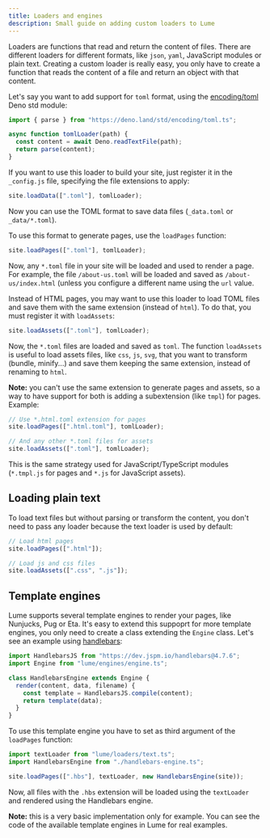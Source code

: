 ```yaml
---
title: Loaders and engines
description: Small guide on adding custom loaders to Lume
---
```


Loaders are functions that read and return the content of files. There are
different loaders for different formats, like `json`, `yaml`, JavaScript modules
or plain text. Creating a custom loader is really easy, you only have to create
a function that reads the content of a file and return an object with that
content.

Let's say you want to add support for `toml` format, using the
[encoding/toml](https://deno.land/std/encoding#toml) Deno std module:

```js
import { parse } from "https://deno.land/std/encoding/toml.ts";

async function tomlLoader(path) {
  const content = await Deno.readTextFile(path);
  return parse(content);
}
```

If you want to use this loader to build your site, just register it in the
`_config.js` file, specifying the file extensions to apply:

```js
site.loadData([".toml"], tomlLoader);
```

Now you can use the TOML format to save data files (`_data.toml` or
`_data/*.toml`).

To use this format to generate pages, use the `loadPages` function:

```js
site.loadPages([".toml"], tomlLoader);
```

Now, any `*.toml` file in your site will be loaded and used to render a page.
For example, the file `/about-us.toml` will be loaded and saved as
`/about-us/index.html` (unless you configure a different name using the `url`
value.

Instead of HTML pages, you may want to use this loader to load TOML files and
save them with the same extension (instead of `html`). To do that, you must
register it with `loadAssets`:

```js
site.loadAssets([".toml"], tomlLoader);
```

Now, the `*.toml` files are loaded and saved as `toml`. The function
`loadAssets` is useful to load assets files, like `css`, `js`, `svg`, that you
want to transform (bundle, minify...) and save them keeping the same extension,
instead of renaming to `html`.

**Note:** you can't use the same extension to generate pages and assets, so a
way to have support for both is adding a subextension (like `tmpl`) for pages.
Example:

```js
// Use *.html.toml extension for pages
site.loadPages([".html.toml"], tomlLoader);

// And any other *.toml files for assets
site.loadAssets([".toml"], tomlLoader);
```

This is the same strategy used for JavaScript/TypeScript modules (`*.tmpl.js`
for pages and `*.js` for JavaScript assets).

## Loading plain text

To load text files but without parsing or transform the content, you don't need
to pass any loader because the text loader is used by default:

```js
// Load html pages
site.loadPages([".html"]);

// Load js and css files
site.loadAssets([".css", ".js"]);
```

## Template engines

Lume supports several template engines to render your pages, like Nunjucks, Pug
or Eta. It's easy to extend this suppoprt for more template engines, you only
need to create a class extending the `Engine` class. Let's see an example using
[handlebars](https://github.com/handlebars-lang/handlebars.js):

```ts
import HandlebarsJS from "https://dev.jspm.io/handlebars@4.7.6";
import Engine from "lume/engines/engine.ts";

class HandlebarsEngine extends Engine {
  render(content, data, filename) {
    const template = HandlebarsJS.compile(content);
    return template(data);
  }
}
```

To use this template engine you have to set as third argument of the `loadPages`
function:

```ts
import textLoader from "lume/loaders/text.ts";
import HandlebarsEngine from "./handlebars-engine.ts";

site.loadPages([".hbs"], textLoader, new HandlebarsEngine(site));
```

Now, all files with the `.hbs` extension will be loaded using the `textLoader`
and rendered using the Handlebars engine.

**Note:** this is a very basic implementation only for example. You can see the
code of the available template engines in Lume for real examples.
